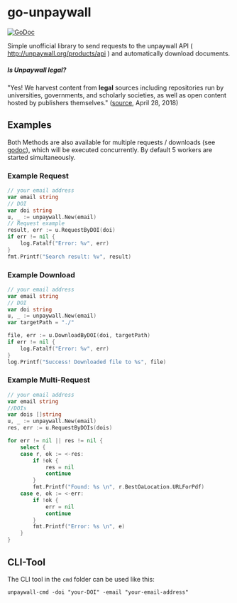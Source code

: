 # go-unpaywall

[![GoDoc](https://godoc.org/github.com/JVecsei/go-unpaywall?status.svg)](https://godoc.org/github.com/JVecsei/go-unpaywall)

Simple unofficial library to send requests to the unpaywall API ( http://unpaywall.org/products/api ) and automatically download documents. 

##### Is Unpaywall legal?

"Yes! We harvest content from **legal** sources including repositories run by universities, governments, and scholarly societies, as well as open content hosted by publishers themselves." ([source](http://unpaywall.org/faq), April 28, 2018)

## Examples

Both Methods are also available for multiple requests / downloads (see [godoc](http://godoc.org/github.com/JVecsei/go-unpaywall)), which will be executed concurrently. By default 5 workers are started simultaneously. 

### Example Request

```go
// your email address
var email string
// DOI
var doi string
u, _ := unpaywall.New(email)
// Request example
result, err := u.RequestByDOI(doi)
if err != nil {
	log.Fatalf("Error: %v", err)
}
fmt.Printf("Search result: %v", result)
```



### Example Download

```go
// your email address
var email string
// DOI
var doi string
u, _ := unpaywall.New(email)
var targetPath = "./"

file, err := u.DownloadByDOI(doi, targetPath)
if err != nil {
	log.Fatalf("Error: %v", err)
}
log.Printf("Success! Downloaded file to %s", file)
```



### Example Multi-Request



```go
// your email address
var email string
//DOIs
var dois []string
u, _ := unpaywall.New(email)
res, err := u.RequestByDOIs(dois)

for err != nil || res != nil {
	select {
	case r, ok := <-res:
		if !ok {
			res = nil
			continue
		}
		fmt.Printf("Found: %s \n", r.BestOaLocation.URLForPdf)
	case e, ok := <-err:
		if !ok {
			err = nil
			continue
		}
		fmt.Printf("Error: %s \n", e)
	}
}
```





## CLI-Tool

The CLI tool in the `cmd` folder can be used like this:

`unpaywall-cmd -doi "your-DOI" -email "your-email-address"`